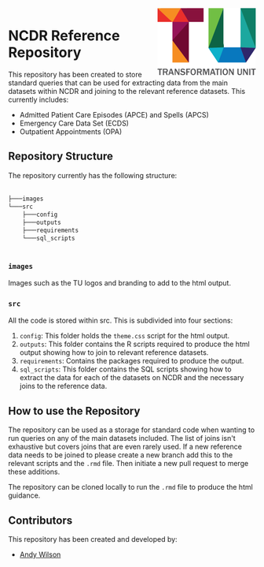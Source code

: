 <img src="images/TU_logo_large.png" alt="TU logo" width="200" align="right"/>

# NCDR Reference Repository
This repository has been created to store standard queries that can be used for extracting data from the main datasets within NCDR and joining to the relevant reference datasets. This currently includes:

* Admitted Patient Care Episodes (APCE) and Spells (APCS)
* Emergency Care Data Set (ECDS)
* Outpatient Appointments (OPA)

## Repository Structure
The repository currently has the following structure:

``` plaintext

├───images
└───src
    ├───config
    ├───outputs
    ├───requirements
    └───sql_scripts
    
```

### `images`
Images such as the TU logos and branding to add to the html output.

### `src`
All the code is stored within src. This is subdivided into four sections:

1. `config`: This folder holds the `theme.css` script for the html output.
2. `outputs`: This folder contains the R scripts required to produce the html output showing how to join to relevant reference datasets.
3. `requirements`: Contains the packages required to produce the output.
4. `sql_scripts`: This folder contains the SQL scripts showing how to extract the data for each of the datasets on NCDR and the necessary joins to the reference data.

## How to use the Repository
The repository can be used as a storage for standard code when wanting to run queries on any of the main datasets included. The list of joins isn't exhaustive but covers joins that are even rarely used. If a new reference data needs to be joined to please create a new branch add this to the relevant scripts and the `.rmd` file. Then initiate a new pull request to merge these additions.

The repository can be cloned locally to run the `.rmd` file to produce the html guidance.

## Contributors

This repository has been created and developed by:

-   [Andy Wilson](https://github.com/ASW-Analyst)
